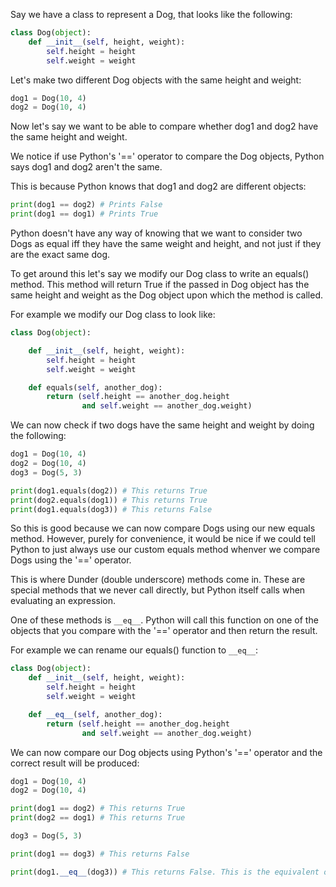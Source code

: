 Say we have a class to represent a Dog, that looks like the following:

``` python
class Dog(object):
    def __init__(self, height, weight):
        self.height = height
        self.weight = weight
```

Let's make two different Dog objects with the same height and weight:

``` python
dog1 = Dog(10, 4)
dog2 = Dog(10, 4)
```

Now let's say we want to be able to compare whether dog1 and dog2 have the same height and weight. 

We notice if use Python's '==' operator to compare the Dog objects, Python says dog1 and dog2 aren't the same.

This is because Python knows that dog1 and dog2 are different objects:

``` python
print(dog1 == dog2) # Prints False
print(dog1 == dog1) # Prints True
```
Python doesn't have any way of knowing that we want to consider two Dogs as equal iff they have the same weight and height, and not just if they are the exact same dog.

To get around this let's say we modify our Dog class to write an equals() method. This method will return True if the passed in Dog object has the same height and weight as the Dog object upon which the method is called.

For example we modify our Dog class to look like:

``` python
class Dog(object):

    def __init__(self, height, weight):
        self.height = height
        self.weight = weight

    def equals(self, another_dog):
        return (self.height == another_dog.height 
                and self.weight == another_dog.weight)
```

We can now check if two dogs have the same height and weight by doing the following:

``` python
dog1 = Dog(10, 4)
dog2 = Dog(10, 4)
dog3 = Dog(5, 3)

print(dog1.equals(dog2)) # This returns True
print(dog2.equals(dog1)) # This returns True
print(dog1.equals(dog3)) # This returns False
```

So this is good because we can now compare Dogs using our new equals method. However, purely for convenience, it would be nice if we could tell Python to just always use our custom equals method whenver we compare Dogs using the '==' operator.

This is where Dunder (double underscore) methods come in. These are special methods that we never call directly, but Python itself calls when evaluating an expression.

One of these methods is ```__eq__```. Python will call this function on one of the objects that you compare with the '==' operator and then return the result.

For example we can rename our equals() function to ```__eq__```:

``` python
class Dog(object):
    def __init__(self, height, weight):
        self.height = height
        self.weight = weight

    def __eq__(self, another_dog):
        return (self.height == another_dog.height 
                and self.weight == another_dog.weight)
```

We can now compare our Dog objects using Python's '==' operator and the correct result will be produced:

``` python
dog1 = Dog(10, 4)
dog2 = Dog(10, 4)

print(dog1 == dog2) # This returns True
print(dog2 == dog1) # This returns True

dog3 = Dog(5, 3)

print(dog1 == dog3) # This returns False

print(dog1.__eq__(dog3)) # This returns False. This is the equivalent of dog1 == dog3.
```



